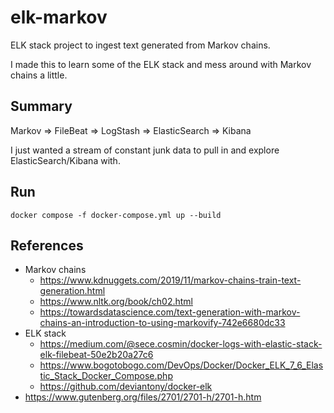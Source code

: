 # elk-markov

ELK stack project to ingest text generated from Markov chains.

I made this to learn some of the ELK stack and mess around with Markov chains a little.

## Summary

Markov => FileBeat => LogStash => ElasticSearch => Kibana

I just wanted a stream of constant junk data to pull in and explore ElasticSearch/Kibana with.

## Run

`docker compose -f docker-compose.yml up --build`

## References

- Markov chains
  - https://www.kdnuggets.com/2019/11/markov-chains-train-text-generation.html
  - https://www.nltk.org/book/ch02.html
  - https://towardsdatascience.com/text-generation-with-markov-chains-an-introduction-to-using-markovify-742e6680dc33
- ELK stack
  - https://medium.com/@sece.cosmin/docker-logs-with-elastic-stack-elk-filebeat-50e2b20a27c6
  - https://www.bogotobogo.com/DevOps/Docker/Docker_ELK_7_6_Elastic_Stack_Docker_Compose.php
  - https://github.com/deviantony/docker-elk
- https://www.gutenberg.org/files/2701/2701-h/2701-h.htm
